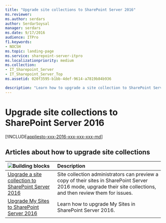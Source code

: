 ```yaml
---
title: "Upgrade site collections to SharePoint Server 2016"
ms.reviewer: 
ms.author: serdars
author: SerdarSoysal
manager: serdars
ms.date: 9/17/2016
audience: ITPro
f1.keywords:
- NOCSH
ms.topic: landing-page
ms.service: sharepoint-server-itpro
ms.localizationpriority: medium
ms.collection:
- IT_Sharepoint_Server
- IT_Sharepoint_Server_Top
ms.assetid: 020f3595-b1bb-4def-9614-a7819b84b936

description: "Learn how to upgrade a site collection to SharePoint Server 2016, review site collections after they've been upgraded, and manage the upgrade process."
---
```


# Upgrade site collections to SharePoint Server 2016

[!INCLUDE[appliesto-xxx-2016-xxx-xxx-xxx-md](../includes/appliesto-xxx-2016-xxx-xxx-xxx-md.md)]

## Articles about how to upgrade site collections

|![Building blocks](../media/mod_icon_buildingblock_M.png)|**Description**|
|:-----|:-----|
|[Upgrade a site collection to SharePoint Server 2016](upgrade-a-site-collection.md) <br/> |Site collection administrators can preview a copy of their sites in SharePoint Server 2016 mode, upgrade their site collections, and then review them for issues.  <br/> |
|[Upgrade My Sites to SharePoint Server 2016](upgrade-my-sites.md) <br/> |Learn how to upgrade My Sites in SharePoint Server 2016.  <br/> |
   

